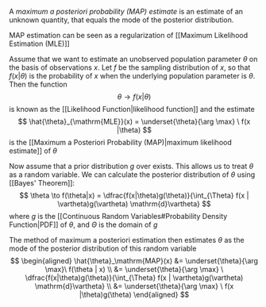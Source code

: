 A *maximum a posteriori probability (MAP) estimate* is an estimate of an unknown quantity, that equals the mode of the posterior distribution.

MAP estimation can be seen as a regularization of [[Maximum Likelihood Estimation (MLE)]]

Assume that we want to estimate an unobserved population parameter $\theta$ on the basis of observations $x$. Let $f$ be the sampling distribution of $x$, so that $f(x|\theta)$ is the probability of $x$ when the underlying population parameter is $\theta$. Then the function
$$
\theta \to f(x | \theta)
$$
is known as the [[Likelihood Function|likelihood function]] and the estimate
$$
\hat{\theta}_{\mathrm{MLE}}(x) = \underset{\theta}{\arg \max} \ f(x |\theta)
$$
is the [[Maximum a Posteriori Probability (MAP)|maximum likelihood estimate]] of $\theta$

Now assume that a prior distribution $g$ over exists. This allows us to treat $\theta$ as a random variable. We can calculate the posterior distribution of $\theta$ using [[Bayes' Theorem]]:
$$
\theta \to f(\theta|x) = \dfrac{f(x|\theta)g(\theta)}{\int_{\Theta} f(x | \vartheta)g(\vartheta) \mathrm{d}\vartheta}
$$
where $g$ is the [[Continuous Random Variables#Probability Density Function|PDF]] of $\theta$, and $\Theta$ is the domain of $g$

The method of maximum a posteriori estimation then estimates $\theta$ as the mode of the posterior distribution of this random variable
$$
\begin{aligned}
\hat{\theta}_\mathrm{MAP}(x) &= \underset{\theta}{\arg \max}\ f(\theta | x) \\
&= \underset{\theta}{\arg \max} \  \dfrac{f(x|\theta)g(\theta)}{\int_{\Theta} f(x | \vartheta)g(\vartheta) \mathrm{d}\vartheta} \\
&= \underset{\theta}{\arg \max} \ f(x |\theta)g(\theta)
\end{aligned}
$$
